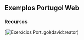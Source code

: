## Exemplos Portugol Web

### Recursos
[![Exercícios Portugol(davidcreator)](https://github.com/davidcreator/portugol)